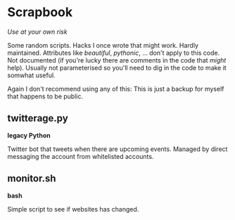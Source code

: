# Scrapbook
*Use at your own risk*

Some random scripts.
Hacks I once wrote that might work.
Hardly maintained.
Attributes like *beautiful*, *pythonic*, ... don't apply to this code.
Not documented (if you're lucky there are comments in the code that *might* help).
Usually not parameterised so you'll need to dig in the code to make it somwhat useful.

Again I don't recommend using any of this: This is just a backup for myself that happens to be public.

## twitterage.py
**legacy Python**

Twitter bot that tweets when there are upcoming events.
Managed by direct messaging the account from whitelisted accounts.

## monitor.sh
**bash**

Simple script to see if websites has changed.
